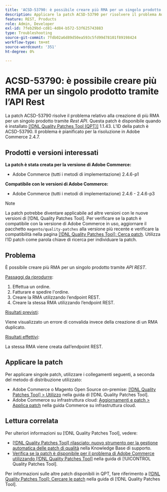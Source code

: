 ```yaml
---
title: 'ACSD-53790: è possibile creare più RMA per un singolo prodotto tramite l’API Rest'
description: Applicare la patch ACSD-53790 per risolvere il problema Adobe Commerce, in cui è possibile creare più RMA per un singolo prodotto tramite l'API Rest.
feature: REST, Products
role: Admin, Developer
exl-id: 7feb29bd-cd81-4d84-b572-53f625743883
type: Troubleshooting
source-git-commit: 7fdb02a6d89d50ea593c5fd99d78101f89198424
workflow-type: tm+mt
source-wordcount: '351'
ht-degree: 0%

---
```


# ACSD-53790: è possibile creare più RMA per un singolo prodotto tramite l’API Rest

La patch ACSD-53790 risolve il problema relativo alla creazione di più RMA per un singolo prodotto tramite *Rest API*. Questa patch è disponibile quando è installato [[!DNL Quality Patches Tool (QPT)]](https://experienceleague.adobe.com/en/docs/commerce-operations/tools/quality-patches-tool/quality-patches-tool-to-self-serve-quality-patches) 1.1.43. L’ID della patch è ACSD-53790. Il problema è pianificato per la risoluzione in Adobe Commerce 2.4.7.

## Prodotti e versioni interessati

**La patch è stata creata per la versione di Adobe Commerce:**

* Adobe Commerce (tutti i metodi di implementazione) 2.4.6-p1

**Compatibile con le versioni di Adobe Commerce:**

* Adobe Commerce (tutti i metodi di implementazione) 2.4.6 - 2.4.6-p3

>[!NOTE]
>
>La patch potrebbe diventare applicabile ad altre versioni con le nuove versioni di [!DNL Quality Patches Tool]. Per verificare se la patch è compatibile con la versione di Adobe Commerce in uso, aggiornare il pacchetto `magento/quality-patches` alla versione più recente e verificare la compatibilità nella pagina [[!DNL Quality Patches Tool]: Cerca patch](https://experienceleague.adobe.com/tools/commerce-quality-patches/index.html). Utilizza l’ID patch come parola chiave di ricerca per individuare la patch.

## Problema

È possibile creare più RMA per un singolo prodotto tramite *API REST*.

<u>Passaggi da riprodurre</u>:

1. Effettua un ordine.
1. Fatturare e spedire l&#39;ordine.
1. Creare la RMA utilizzando l’endpoint REST.
1. Creare la stessa RMA utilizzando l’endpoint REST.

<u>Risultati previsti</u>:

Viene visualizzato un errore di convalida invece della creazione di un RMA duplicato.

<u>Risultati effettivi</u>:

La stessa RMA viene creata dall’endpoint REST.

## Applicare la patch

Per applicare singole patch, utilizzare i collegamenti seguenti, a seconda del metodo di distribuzione utilizzato:

* Adobe Commerce o Magento Open Source on-premise: [[!DNL Quality Patches Tool] > Utilizzo](/help/tools/quality-patches-tool/usage.md) nella guida di [!DNL Quality Patches Tool].
* Adobe Commerce su infrastruttura cloud: [Aggiornamenti e patch > Applica patch](https://experienceleague.adobe.com/docs/commerce-cloud-service/user-guide/develop/upgrade/apply-patches.html) nella guida Commerce su infrastruttura cloud.

## Lettura correlata

Per ulteriori informazioni su [!DNL Quality Patches Tool], vedere:

* [[!DNL Quality Patches Tool] rilasciato: nuovo strumento per la gestione automatica delle patch di qualità](https://experienceleague.adobe.com/en/docs/commerce-operations/tools/quality-patches-tool/quality-patches-tool-to-self-serve-quality-patches) nella Knowledge Base di supporto.
* [Verifica se la patch è disponibile per il problema di Adobe Commerce utilizzando  [!DNL Quality Patches Tool]](/help/tools/quality-patches-tool/patches-available-in-qpt/check-patch-for-magento-issue-with-magento-quality-patches.md) nella guida di [!UICONTROL Quality Patches Tool].


Per informazioni sulle altre patch disponibili in QPT, fare riferimento a [[!DNL Quality Patches Tool]: Cercare le patch](https://experienceleague.adobe.com/tools/commerce-quality-patches/index.html) nella guida di [!DNL Quality Patches Tool].

